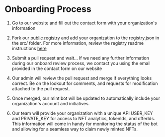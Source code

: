 # Onboarding Process

1. Go to our website and fill out the contact form with your organization's information 

2. Fork our [public registry](https://github.com/thebettermint/registry) and add your organization to the registry.json in the src/ folder. For more information, review the registry readme instructions [here](https://github.com/thebettermint/registry)

3. Submit a pull request and wait... If we need any further information during our onboard review process, we contact you using the email provided in the contact form on our website

4. Our admin will review the pull request and merge if everything looks correct. Be on the lookout for comments, and requests for modification attached to the pull request.

5. Once merged, our mint bot will be updated to automatically include your organization's account and initiatives.
 
6. Our team will provide your organization with a unique API USER_KEY and PRIVATE_KEY for access to NFT analytics, tokenIds, and offerIds. This information will come in handy for monitoring the status of the bot and allowing for a seamless way to claim newly minted NFTs.
 
